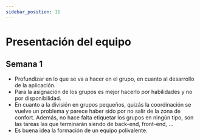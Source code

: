 ```yaml
---
sidebar_position: 11
---
```


# Presentación del equipo

## Semana 1

- Profundizar en lo que se va a hacer en el grupo, en cuanto al desarrollo de la aplicación. 
- Para la asignación de los grupos es mejor hacerlo por habilidades y no por disponibilidad.  
- En cuanto a la división en grupos pequeños, quizás la coordinación se vuelve un problema y parece haber sido por no salir de la zona de confort. Además, no hace falta etiquetar los grupos en ningún tipo, son las tareas las que terminarán siendo de back-end, front-end, ...  
- Es buena idea la formación de un equipo polivalente.  